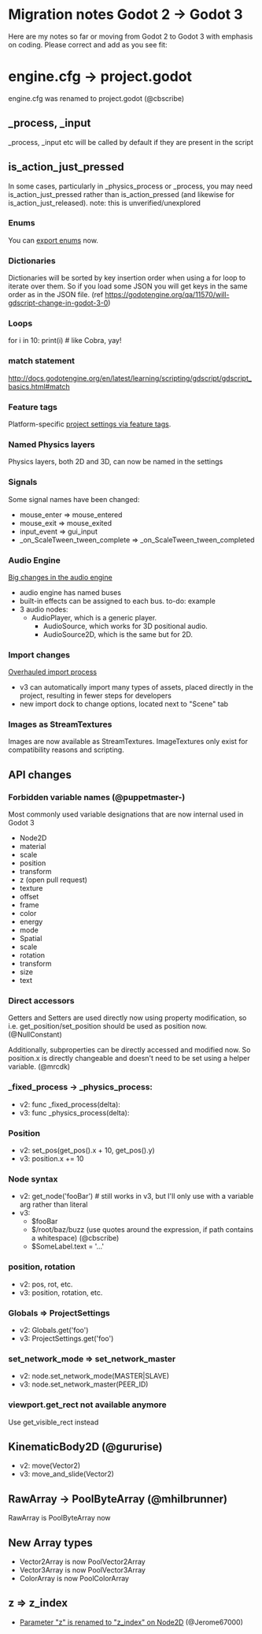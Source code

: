 # Migration notes Godot 2 -> Godot 3

Here are my notes so far or moving from Godot 2 to Godot 3 with emphasis on coding. Please correct and add as you see fit:

# engine.cfg -> project.godot

engine.cfg was renamed to project.godot (@cbscribe)

## _process, _input

_process, _input etc will be called by default if they are present in the script

## is_action_just_pressed

In some cases, particularly in _physics_process or _process, you may need is_action_just_pressed rather than is_action_pressed (and likewise for is_action_just_released). note: this is unverified/unexplored

### Enums

You can [export enums](https://github.com/godotengine/godot/pull/12952) now.

### Dictionaries

Dictionaries will be sorted by key insertion order when using a for loop to iterate over them. So if you load some JSON you will get keys in the same order as in the JSON file. (ref https://godotengine.org/qa/11570/will-gdscript-change-in-godot-3-0)

### Loops

for i in 10: print(i)   # like Cobra, yay!

### match statement
http://docs.godotengine.org/en/latest/learning/scripting/gdscript/gdscript_basics.html#match

### Feature tags
Platform-specific [project settings via feature tags](https://twitter.com/reduzio/status/887337781642616832?lang=en).

### Named Physics layers

Physics layers, both 2D and 3D, can now be named in the settings

### Signals

Some signal names have been changed:

* mouse_enter => mouse_entered
* mouse_exit => mouse_exited
* input_event => gui_input
* _on_ScaleTween_tween_complete => _on_ScaleTween_tween_completed

### Audio Engine

[Big changes in the audio engine](https://godotengine.org/article/godot-30-new-internals-progress-report-4)

* audio engine has named buses
* built-in effects can be assigned to each bus. to-do: example
* 3 audio nodes:
  * AudioPlayer, which is a generic player.
	* AudioSource, which works for 3D positional audio.
	* AudioSource2D, which is the same but for 2D.

### Import changes

[Overhauled import process](https://godotengine.org/article/godot-30-new-internals-progress-report-4)

* v3 can automatically import many types of assets, placed directly in the project, resulting in fewer steps for developers
* new import dock to change options, located next to "Scene" tab

### Images as StreamTextures

Images are now available as StreamTextures. ImageTextures only exist for compatibility reasons and scripting.

## API changes

### Forbidden variable names (@puppetmaster-)

Most commonly used variable designations that are now internal used in Godot 3
* Node2D
* material
* scale
* position
* transform
* z (open pull request)
* texture
* offset
* frame
* color
* energy
* mode
* Spatial
* scale
* rotation
* transform
* size
* text

### Direct accessors

Getters and Setters are used directly now using property modification, so i.e. get_position/set_position should be used as position now. (@NullConstant)

Additionally, subproperties can be directly accessed and modified now. So position.x is directly changeable and doesn't need to be set using a helper variable. (@mrcdk)


### _fixed_process -> _physics_process:

* v2: func _fixed_process(delta):
* v3: func _physics_process(delta):

### Position

* v2: set_pos(get_pos().x + 10, get_pos().y)
* v3: position.x += 10

### Node syntax

* v2: get_node('fooBar')  # still works in v3, but I'll only use with a variable arg rather than literal
* v3:
  * $fooBar
  * $/root/baz/buzz (use quotes around the expression, if path contains a whitespace) (@cbscribe)
  * $SomeLabel.text = '...'

### position, rotation

* v2: pos, rot, etc.
* v3: position, rotation, etc.

### Globals => ProjectSettings

* v2: Globals.get('foo')
* v3: ProjectSettings.get('foo')

### set_network_mode => set_network_master

* v2: node.set_network_mode(MASTER|SLAVE)
* v3: node.set_network_master(PEER_ID)

### viewport.get_rect not available anymore

Use get_visible_rect instead

## KinematicBody2D (@gururise)

* v2: move(Vector2)
* v3: move_and_slide(Vector2)

## RawArray -> PoolByteArray (@mhilbrunner)

RawArray is PoolByteArray now

## New Array types

* Vector2Array is now PoolVector2Array
* Vector3Array is now PoolVector3Array
* ColorArray is now PoolColorArray

## z => z_index

* [Parameter "z" is renamed to "z_index" on Node2D](https://github.com/godotengine/godot/pull/15191) (@Jerome67000)

